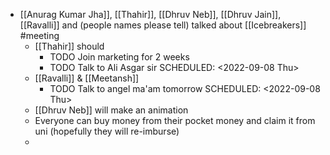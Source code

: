 - [[Anurag Kumar Jha]], [[Thahir]], [[Dhruv Neb]], [[Dhruv Jain]], [[Ravalli]] and (people names please tell) talked about [[Icebreakers]] #meeting
	- [[Thahir]] should
		- TODO Join marketing for 2 weeks
		- TODO Talk to Ali Asgar sir
		  SCHEDULED: <2022-09-08 Thu>
	- [[Ravalli]] & [[Meetansh]]
		- TODO Talk to angel ma'am tomorrow
		  SCHEDULED: <2022-09-08 Thu>
	- [[Dhruv Neb]] will make an animation
	- Everyone can buy money from their pocket money and claim it from uni (hopefully they will re-imburse)
	-